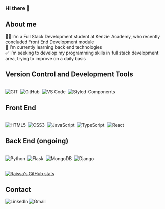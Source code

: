 ### Hi there 👋

<h2>About me</h2>

👩‍💻 I’m a Full Stack Development student at Kenzie Academy, who recently concluded Front End Development module<br>
🌱 I’m currently learning back end technologies<br>
✅ I’m seeking to develop my programming skills in full stack development area, trying to improve on a daily basis<br>

<h2>Version Control and Development Tools</h2>
  <div style="display: inline_block"><br>
    <img alt="GIT" src="https://img.shields.io/badge/Git-F05032?style=for-the-badge&logo=git&logoColor=white"/>&nbsp
    <img alt="GitHub" src="https://img.shields.io/badge/GitHub-100000?style=for-the-badge&logo=github&logoColor=white"/>&nbsp
    <img alt="VS Code" src="https://img.shields.io/badge/Visual_Studio_Code-0078D4?style=for-the-badge&logo=visual%20studio%20code&logoColor=white"/>&nbsp
    <img alt="Styled-Components" src="https://img.shields.io/badge/styled--components-DB7093?style=for-the-badge&logo=styled-components&logoColor=white"/>&nbsp
  </div>

<h2>Front End</h2>
  <div style="display: inline_block"><br>
    <img alt="HTML5" src="https://img.shields.io/badge/HTML5-E34F26?style=for-the-badge&logo=html5&logoColor=white"/>&nbsp
    <img alt="CSS3" src="https://img.shields.io/badge/CSS3-1572B6?style=for-the-badge&logo=css3&logoColor=white"/>&nbsp
    <img alt="JavaScript" src="https://img.shields.io/badge/JavaScript-323330?style=for-the-badge&logo=javascript&logoColor=F7DF1E"/>&nbsp
    <img alt="TypeScript" src="https://img.shields.io/badge/TypeScript-007ACC?style=for-the-badge&logo=typescript&logoColor=white"/>&nbsp
    <img alt="React" src="https://img.shields.io/badge/React-20232A?style=for-the-badge&logo=react&logoColor=61DAFB"/>&nbsp
  </div>

<h2>Back End (ongoing)</h2>
<div style="display: inline_block"><br>
    <img alt="Python" src="https://img.shields.io/badge/Python-4584b6?style=for-the-badge&logo=python&logoColor=ffde57"/>&nbsp
    <img alt="Flask" src="https://img.shields.io/badge/Flask-white?style=for-the-badge&logo=flask&logoColor=black"/>&nbsp
    <img alt="MongoDB" src="https://img.shields.io/badge/Mongo-3f3e42?style=for-the-badge&logo=mongodb&logoColor=4db33d"/>&nbsp
    <img alt="Django" src="https://img.shields.io/badge/Django-0c4b33?style=for-the-badge&logo=django&logoColor=white"/>&nbsp
  </div><br>
  
[![Raissa's GitHub stats](https://github-readme-stats.vercel.app/api?username=raissalst&show_icons=true&theme=radical)](https://github.com/raissalst/github-readme-stats)
<!--[![Top Languages](https://github-readme-stats.vercel.app/api/top-langs/?username=raissalst&layout=compact)](https://github.com/raissalst/github-readme-stats)
-->

<h2>Contact</h2>
  <a href="https://www.linkedin.com/in/raissalstoledo/"><img align="left" alt="LinkedIn" src="https://img.shields.io/badge/LinkedIn-0077B5?style=for-the-badge&logo=linkedin&logoColor=white" /></a>
  <a href="mailto:raissalst@gmail.com"><img align="left" alt="Gmail" src="https://img.shields.io/badge/Gmail-D14836?style=for-the-badge&logo=gmail&logoColor=white" /></a>



